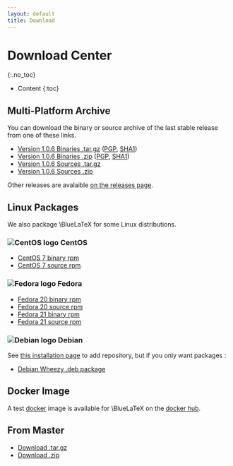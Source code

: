 ```yaml
---
layout: default
title: Download
---
```


Download Center
===============
{:.no_toc}

* Content
{:toc}

Multi-Platform Archive
----------------------

You can download the binary or source archive of the last stable release from one of these links.

 - [Version 1.0.6 Binaries .tar.gz](https://github.com/gnieh/bluelatex/releases/download/v1.0.6/bluelatex-1.0.6.tar.gz) ([PGP](https://github.com/gnieh/bluelatex/releases/download/v1.0.6/bluelatex-1.0.6.tar.gz.asc), [SHA1](https://github.com/gnieh/bluelatex/releases/download/v1.0.6/bluelatex-1.0.6.tar.gz.sha1))
 - [Version 1.0.6 Binaries .zip](https://github.com/gnieh/bluelatex/releases/download/v1.0.6/bluelatex-1.0.6.zip) ([PGP](https://github.com/gnieh/bluelatex/releases/download/v1.0.6/bluelatex-1.0.6.zip.asc), [SHA1](https://github.com/gnieh/bluelatex/releases/download/v1.0.6/bluelatex-1.0.6.zip.sha1))
 - [Version 1.0.6 Sources .tar.gz](https://github.com/gnieh/bluelatex/archive/v1.0.6.tar.gz)
 - [Version 1.0.6 Sources .zip](https://github.com/gnieh/bluelatex/archive/v1.0.6.zip)

Other releases are avalaible [on the releases page](https://github.com/gnieh/bluelatex/releases/).

Linux Packages
--------------

We also package \BlueLaTeX for some Linux distributions.

### ![CentOS logo](/images/centos.png) CentOS

 - [CentOS 7 binary rpm](http://hosting.ptitoliv.net/bluelatex/bluelatex-1.0.6-1.el7.centos.x86_64.rpm)
 - [CentOS 7 source rpm](http://hosting.ptitoliv.net/bluelatex/bluelatex-1.0.6-1.el7.centos.src.rpm)

### ![Fedora logo](/images/fedora.png) Fedora

 - [Fedora 20 binary rpm](http://hosting.ptitoliv.net/bluelatex/bluelatex-1.0.6-1.fc20.x86_64.rpm)
 - [Fedora 20 source rpm](http://hosting.ptitoliv.net/bluelatex/bluelatex-1.0.6-1.fc20.src.rpm)
 - [Fedora 21 binary rpm](http://hosting.ptitoliv.net/bluelatex/bluelatex-1.0.6-1.fc21.x86_64.rpm)
 - [Fedora 21 source rpm](http://hosting.ptitoliv.net/bluelatex/bluelatex-1.0.6-1.fc21.src.rpm)

### ![Debian logo](/images/debian.png) Debian

See [this installation page](/installation/) to add repository, but if you only want packages :

 - [Debian Wheezy .deb package](http://deb.drouet.eu/pool/main/b/bluelatex/bluelatex_1.0.5-1_all.deb)

Docker Image
------------

A test [docker](https://www.docker.com/) image is available for \BlueLaTeX on the [docker hub](https://registry.hub.docker.com/u/ptitoliv/bluelatex/).

From Master
-----------

 - [Download .tar.gz](https://github.com/gnieh/bluelatex/tarball/master)
 - [Download .zip](https://github.com/gnieh/bluelatex/zipball/master)
